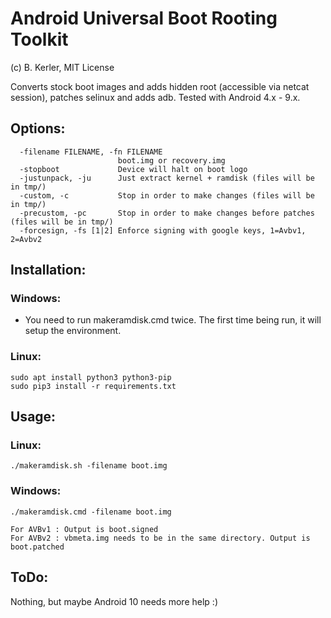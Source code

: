 # Android Universal Boot Rooting Toolkit 
(c) B. Kerler, MIT License

Converts stock boot images and adds hidden root (accessible via netcat session), patches selinux and adds adb. 
Tested with Android 4.x - 9.x.

## Options:
```
  -filename FILENAME, -fn FILENAME
                        boot.img or recovery.img
  -stopboot             Device will halt on boot logo
  -justunpack, -ju      Just extract kernel + ramdisk (files will be in tmp/)
  -custom, -c           Stop in order to make changes (files will be in tmp/)
  -precustom, -pc       Stop in order to make changes before patches (files will be in tmp/)
  -forcesign, -fs [1|2] Enforce signing with google keys, 1=Avbv1, 2=Avbv2
```

## Installation:

### Windows:
- You need to run makeramdisk.cmd twice. The first time being run, it will setup
  the environment.

### Linux:
```
sudo apt install python3 python3-pip
sudo pip3 install -r requirements.txt
```

## Usage:

### Linux:
```
./makeramdisk.sh -filename boot.img
```

### Windows:
```
./makeramdisk.cmd -filename boot.img
```
```
For AVBv1 : Output is boot.signed
For AVBv2 : vbmeta.img needs to be in the same directory. Output is boot.patched
```

## ToDo:
Nothing, but maybe Android 10 needs more help :)
